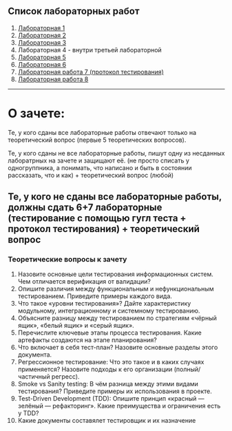 ## Список лабораторных работ
1. [Лабораторная 1](https://github.com/malhArtem/TIS/blob/main/%D0%9B1%20(%D0%A0%D0%B5%D1%88%D0%B5%D0%BD%D0%B8%D0%B5%20%D0%BA%D0%B2%D0%B0%D0%B4%D1%80%D0%B0%D1%82%D0%BD%D0%BE%D0%B3%D0%BE%20%D1%83%D1%80%D0%B0%D0%B2%D0%BD%D0%B5%D0%BD%D0%B8%D1%8F).md)
2. [Лабораторная 2](https://github.com/malhArtem/TIS/blob/main/%D0%9B2%20(%D0%92%D0%B7%D0%B0%D0%B8%D0%BC%D0%BD%D0%BE%D0%B5%20%D1%80%D0%B0%D1%81%D0%BF%D0%BE%D0%BB%D0%BE%D0%B6%D0%B5%D0%BD%D0%B8%D0%B5%20%D0%BF%D1%80%D1%8F%D0%BC%D1%8B%D1%85).md)
3. [Лабораторная 3](https://github.com/malhArtem/TIS/blob/main/%D0%9B3.md)
4. Лабораторная 4 - внутри третьей лабораторной
5. [Лабораторная 5](https://github.com/malhArtem/TIS/blob/main/%D0%9B%D0%B0%D0%B1%205_1.md)
6. [Лабораторная 6](https://github.com/malhArtem/TIS/blob/main/%D0%9B%D0%B0%D0%B1%D0%BE%D1%80%D0%B0%D1%82%D0%BE%D1%80%D0%BD%D0%B0%D1%8F%20%D1%80%D0%B0%D0%B1%D0%BE%D1%82%D0%B0%206.md)
7. [Лабораторная работа 7 (протокол тестирования)](https://github.com/malhArtem/TIS/blob/main/%D0%9B%D0%B0%D0%B1%D0%BE%D1%80%D0%B0%D1%82%D0%BE%D1%80%D0%BD%D0%B0%D1%8F%20%D1%80%D0%B0%D0%B1%D0%BE%D1%82%D0%B0%207%20(%D0%BF%D1%80%D0%BE%D1%82%D0%BE%D0%BA%D0%BE%D0%BB).md)
8. [Лабораторная работа 8](https://github.com/malhArtem/TIS/blob/main/%D0%9B%D0%B0%D0%B1%D0%BE%D1%80%D0%B0%D1%82%D0%BE%D1%80%D0%BD%D0%B0%D1%8F%20%D1%80%D0%B0%D0%B1%D0%BE%D1%82%D0%B0%208%20(python).md)
---


# О зачете:
Те, у кого сданы все лабораторные работы отвечают только на теоретический вопрос (первые 5 теоретических вопросов).

Те, у кого сданы не все лабораторные работы, пишут одну из несданных лаборатрных на зачете и защищают её. (не просто списать у одногруппника, а понимать, что написано и быть в состоянии рассказать, что и как) + теоретический вопрос (любой)

Те, у кого не сданы все лабораторные работы, должны сдать 6+7 лабораторные (тестирование с помощью гугл теста + протокол тестирования) + теоретический вопрос
---

### Теоретические вопросы к зачету
1. Назовите основные цели тестирования информационных систем. Чем отличается верификация от валидации?  
2. Опишите различия между функциональным и нефункциональным тестированием. Приведите примеры каждого вида.  
3. Что такое «уровни тестирования»? Дайте характеристику модульному, интеграционному и системному тестированию.  
4. Объясните разницу между тестированием по стратегиям «чёрный ящик», «белый ящик» и «серый ящик».  
5. Перечислите ключевые этапы процесса тестирования. Какие артефакты создаются на этапе планирования?  
6. Что включает в себя тест-план? Назовите основные разделы этого документа.
7. Регрессионное тестирование: Что это такое и в каких случаях применяется? Назовите подходы к его организации (полный/частичный регресс).  
8. Smoke vs Sanity testing: В чём разница между этими видами тестирования? Приведите примеры их использования в проекте.  
9. Test-Driven Development (TDD): Опишите принцип «красный — зелёный — рефакторинг». Какие преимущества и ограничения есть у TDD?
10. Какие документы составялет тестировщик и их назначение

